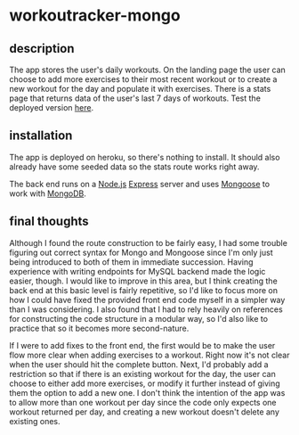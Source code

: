 # workoutracker-mongo
## description
The app stores the user's daily workouts. On the landing page the user can choose to add more exercises to their most recent workout or to create a new workout for the day and populate it with exercises. There is a stats page that returns data of the user's last 7 days of workouts.
Test the deployed version [here](https://sheltered-everglades-15164.herokuapp.com/?id=5e8697fe13f446022cc78113).

## installation
The app is deployed on heroku, so there's nothing to install. It should also already have some seeded data so the stats route works right away.

The back end runs on a [Node.js](https://nodejs.org/en/) [Express](https://expressjs.com/) server and uses [Mongoose](https://mongoosejs.com/) to work with [MongoDB](https://www.mongodb.com/). 

## final thoughts
Although I found the route construction to be fairly easy, I had some trouble figuring out correct syntax for Mongo and Mongoose since I'm only just being introduced to both of them in immediate succession. Having experience with writing endpoints for MySQL backend made the logic easier, though. I would like to improve in this area, but I think creating the back end at this basic level is fairly repetitive, so I'd like to focus more on how I could have fixed the provided front end code myself in a simpler way than I was considering. I also found that I had to rely heavily on references for constructing the code structure in a modular way, so I'd also like to practice that so it becomes more second-nature.

If I were to add fixes to the front end, the first would be to make the user flow more clear when adding exercises to a workout. Right now it's not clear when the user should hit the complete button. Next, I'd probably add a restriction so that if there is an existing workout for the day, the user can choose to either add more exercises, or modify it further instead of giving them the option to add a new one. I don't think the intention of the app was to allow more than one workout per day since the code only expects one workout returned per day, and creating a new workout doesn't delete any existing ones.